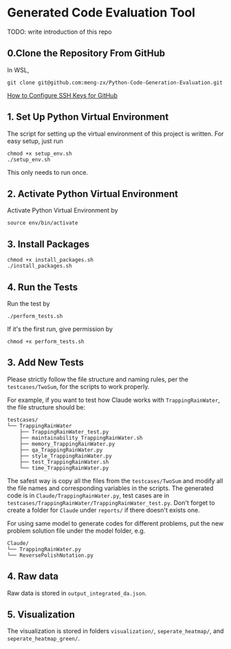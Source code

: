 # Generated Code Evaluation Tool
TODO: write introduction of this repo

## 0.Clone the Repository From GitHub
In WSL, 
```
git clone git@github.com:meng-zx/Python-Code-Generation-Evaluation.git
```
[How to Configure SSH Keys for GitHub](https://jdblischak.github.io/2014-09-18-chicago/novice/git/05-sshkeys.html)

## 1. Set Up Python Virtual Environment
The script for setting up the virtual environment of this project is written.
For easy setup, just run 
```
chmod +x setup_env.sh
./setup_env.sh
```
This only needs to run once.

## 2. Activate Python Virtual Environment
Activate Python Virtual Environment by
```
source env/bin/activate
```

## 3. Install Packages
```
chmod +x install_packages.sh
./install_packages.sh
```


## 4. Run the Tests
Run the test by
```
./perform_tests.sh
```
If it's the first run, give permission by 
```
chmod +x perform_tests.sh
```

## 3. Add New Tests
Please strictly follow the file structure and naming rules, per the `testcases/TwoSum`, for the scripts to work properly. 

For example, if you want to test how Claude works with `TrappingRainWater`, the file structure should be:
```
testcases/
└── TrappingRainWater
    ├── TrappingRainWater_test.py
    ├── maintainability_TrappingRainWater.sh
    ├── memory_TrappingRainWater.py
    ├── qa_TrappingRainWater.py
    ├── style_TrappingRainWater.py
    ├── test_TrappingRainWater.sh
    └── time_TrappingRainWater.py
```
The safest way is copy all the files from the `testcases/TwoSum` and modify all the file names and corresponding variables in the scripts. The generated code is in `Claude/TrappingRainWater.py`, test cases are in `testcases/TrappingRainWater/TrappingRainWater_test.py`. Don't forget to create a folder for `Claude` under `reports/` if there doesn't exists one.

For using same model to generate codes for different problems, put the new problem solution file under the model folder, e.g.
```
Claude/
└── TrappingRainWater.py
└── ReversePolishNotation.py
```

## 4. Raw data

Raw data is stored in `output_integrated_da.json`.

## 5. Visualization

The visualization is stored in folders `visualization/`, `seperate_heatmap/`, and `seperate_heatmap_green/`.
